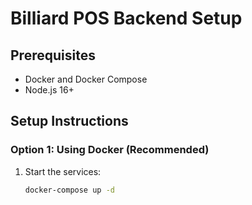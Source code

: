 # Billiard POS Backend Setup

## Prerequisites
- Docker and Docker Compose
- Node.js 16+

## Setup Instructions

### Option 1: Using Docker (Recommended)
1. Start the services:
   ```bash
   docker-compose up -d
